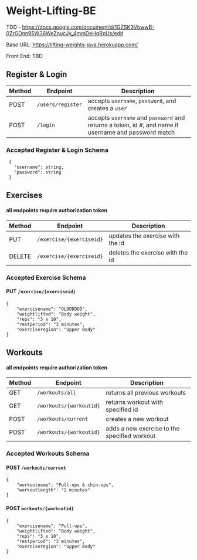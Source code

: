 # Weight-Lifting-BE

TDD - https://docs.google.com/document/d/1GZSK3VbwwB-0ZrGDnn95W36WeZnucJy_4mmDeHqRpUs/edit

Base URL: https://lifting-weights-java.herokuapp.com/

Front End: TBD

## Register & Login

Method | Endpoint | Description 
------ | -------- | -----------
POST | `/users/register` | accepts `username`, `password`, and creates a  `user`
POST | `/login` | accepts `username` and `password` and returns a token, id #, and name if username and password match


### Accepted Register & Login Schema
```
 {
   "username": string,
   "password": string
 }
```

## Exercises
#### all endpoints require authorization token

Method | Endpoint | Description
------ | -------- | -----------
PUT | `/exercise/{exerciseid}` | updates the exercise with the id
DELETE | `/exercise/{exerciseid}` | deletes the exercise with the id

### Accepted Exercise Schema

#### PUT `/exercise/{exerciseid}`
```
{
	"exercisename": "OLDDDDDD",
	"weightlifted": "Body weight",
	"reps": "3 x 10",
	"restperiod": "3 minutes",
	"exerciseregion": "Upper Body"
}
```


## Workouts
#### all endpoints require authorization token

Method | Endpoint | Description
------ | -------- | -----------
GET | `/workouts/all` | returns all previous workouts
GET | `/workouts/{workoutid}` | returns workout with specified id
POST | `/workouts/current` | creates a new workout
POST | `/workouts/{workoutid}` | adds a new exercise to the specified workout

### Accepted Workouts Schema

#### POST `/workouts/current`
```
{
	"workoutname": "Pull-ups & chin-ups",
	"workoutlength": "2 minutes"
}
```

#### POST `workouts/{workoutid}`
```
{
	"exercisename": "Pull-ups",
	"weightlifted": "Body weight",
	"reps": "3 x 10",
	"restperiod": "3 minutes",
	"exerciseregion": "Upper Body"
}
```